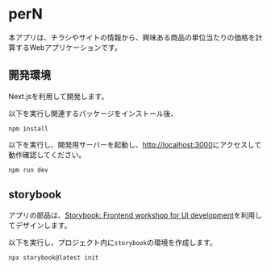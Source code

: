 # perN

本アプリは、チラシやサイトの情報から、興味ある商品の単位当たりの価格を計算するWebアプリケーションです。

## 開発環境

Next.jsを利用して開発します。

以下を実行し関連するパッケージをインストール後、

~~~shell
npm install
~~~

以下を実行し、開発用サーバーを起動し、[http://localhost:3000](http://localhost:3000)にアクセスして動作確認してください。

~~~shell
npm run dev
~~~

## storybook

アプリの部品は、[Storybook: Frontend workshop for UI development](https://storybook.js.org/)を利用してデザインします。

以下を実行し、プロジェクト内に`storybook`の環境を作成します。

~~~shell
npx storybook@latest init
~~~
